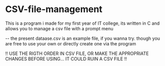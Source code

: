 # CSV-file-management
This is a program i made for my first year of IT college, its written in C and allows you to manage a csv file with a prompt menu





-- the present dataase.csv is an example file, if you wanna try. though you are free to use your own or directly create one via the program

!! USE THE RIGTH ORDER IN CSV FILE, OR MAKE THE APPROPRIATE CHANGES BEFORE USING... IT COULD RUIN A CSV FILE !!
